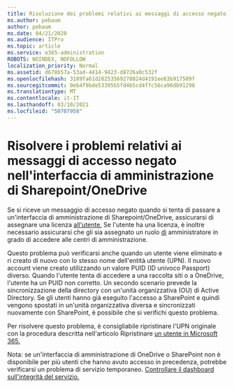 ```yaml
---
title: Risoluzione dei problemi relativi ai messaggi di accesso negato
ms.author: pebaum
author: pebaum
ms.date: 04/21/2020
ms.audience: ITPro
ms.topic: article
ms.service: o365-administration
ROBOTS: NOINDEX, NOFOLLOW
localization_priority: Normal
ms.assetid: d678b57a-53ad-4414-9423-d8726a0c532f
ms.openlocfilehash: 3189fa61d28253569278024d4191ee63b917509f
ms.sourcegitcommit: 0eb4f9bde53395b5fd4b5cd4ffc56ca96db91298
ms.translationtype: MT
ms.contentlocale: it-IT
ms.lasthandoff: 03/10/2021
ms.locfileid: "50707958"
---
```

# <a name="troubleshoot-access-denied-messages-in-sharepointonedrive-admin-center"></a>Risolvere i problemi relativi ai messaggi di accesso negato nell'interfaccia di amministrazione di Sharepoint/OneDrive

Se si riceve un messaggio di accesso negato quando si tenta di passare a un'interfaccia di amministrazione di Sharepoint/OneDrive, assicurarsi di assegnare una licenza [all'utente.](https://docs.microsoft.com/microsoft-365/admin/add-users/add-users) Se l'utente ha una licenza, è inoltre necessario assicurarsi che gli sia assegnato un ruolo [di](https://docs.microsoft.com/microsoft-365/admin/add-users/about-admin-roles) amministratore in grado di accedere alle centri di amministrazione.

Questo problema può verificarsi anche quando un utente viene eliminato e ri creato di nuovo con lo stesso nome dell'entità utente (UPN). Il nuovo account viene creato utilizzando un valore PUID (ID univoco Passport) diverso. Quando l'utente tenta di accedere a una raccolta siti o a OneDrive, l'utente ha un PUID non corretto. Un secondo scenario prevede la sincronizzazione della directory con un'unità organizzativa (OU) di Active Directory. Se gli utenti hanno già eseguito l'accesso a SharePoint e quindi vengono spostati in un'unità organizzativa diversa e sincronizzati nuovamente con SharePoint, è possibile che si verifichi questo problema.

Per risolvere questo problema, è consigliabile ripristinare l'UPN originale con la procedura descritta nell'articolo Ripristinare [un utente in Microsoft 365.](https://docs.microsoft.com/microsoft-365/admin/add-users/restore-user)

Nota: se un'interfaccia di amministrazione di OneDrive o SharePoint non è disponibile per più utenti che hanno avuto accesso in precedenza, potrebbe verificarsi un problema di servizio temporaneo.  [Controllare il dashboard sull'integrità del servizio.](https://portal.office.com/adminportal/home#/servicehealth)


